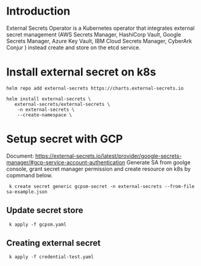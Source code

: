 # Introduction
External Secrets Operator is a Kubernetes operator that integrates external secret management (AWS Secrets Manager, HashiCorp Vault, Google Secrets Manager, Azure Key Vault, IBM Cloud Secrets Manager, CyberArk Conjur )  instead create and store on the etcd service.
# Install external secret on k8s 
```
helm repo add external-secrets https://charts.external-secrets.io

helm install external-secrets \
   external-secrets/external-secrets \
    -n external-secrets \
    --create-namespace \
```
# Setup secret with GCP
Document: https://external-secrets.io/latest/provider/google-secrets-manager/#gcp-service-account-authentication
Generate SA from goolge console, grant secret manager permission  and create resource on k8s by copmmand below.
```
 k create secret generic gcpsm-secret -n external-secrets --from-file sa-example.json
```
## Update secret store
```
 k apply -f gcpsm.yaml
``` 
## Creating external secret
```
 k apply -f credential-test.yaml
```
